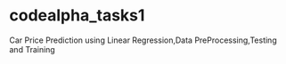 # codealpha_tasks1
Car Price Prediction using Linear Regression,Data PreProcessing,Testing and Training
